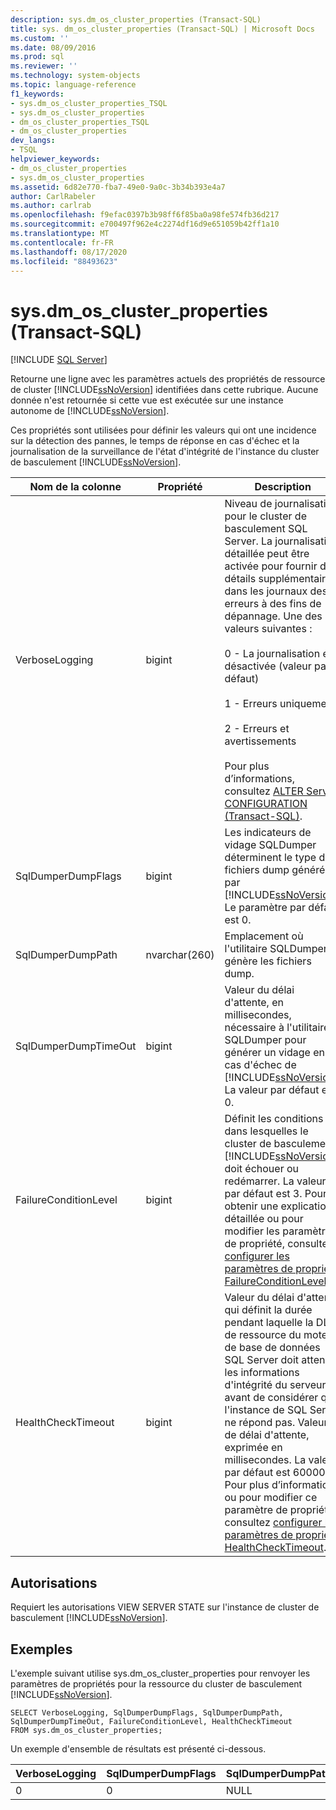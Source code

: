 ```yaml
---
description: sys.dm_os_cluster_properties (Transact-SQL)
title: sys. dm_os_cluster_properties (Transact-SQL) | Microsoft Docs
ms.custom: ''
ms.date: 08/09/2016
ms.prod: sql
ms.reviewer: ''
ms.technology: system-objects
ms.topic: language-reference
f1_keywords:
- sys.dm_os_cluster_properties_TSQL
- sys.dm_os_cluster_properties
- dm_os_cluster_properties_TSQL
- dm_os_cluster_properties
dev_langs:
- TSQL
helpviewer_keywords:
- dm_os_cluster_properties
- sys.dm_os_cluster_properties
ms.assetid: 6d82e770-fba7-49e0-9a0c-3b34b393e4a7
author: CarlRabeler
ms.author: carlrab
ms.openlocfilehash: f9efac0397b3b98ff6f85ba0a98fe574fb36d217
ms.sourcegitcommit: e700497f962e4c2274df16d9e651059b42ff1a10
ms.translationtype: MT
ms.contentlocale: fr-FR
ms.lasthandoff: 08/17/2020
ms.locfileid: "88493623"
---
```

# <a name="sysdm_os_cluster_properties-transact-sql"></a>sys.dm_os_cluster_properties (Transact-SQL)
[!INCLUDE [SQL Server](../../includes/applies-to-version/sqlserver.md)]

  Retourne une ligne avec les paramètres actuels des propriétés de ressource de cluster [!INCLUDE[ssNoVersion](../../includes/ssnoversion-md.md)] identifiées dans cette rubrique. Aucune donnée n'est retournée si cette vue est exécutée sur une instance autonome de [!INCLUDE[ssNoVersion](../../includes/ssnoversion-md.md)].  
  
 Ces propriétés sont utilisées pour définir les valeurs qui ont une incidence sur la détection des pannes, le temps de réponse en cas d'échec et la journalisation de la surveillance de l'état d'intégrité de l'instance du cluster de basculement [!INCLUDE[ssNoVersion](../../includes/ssnoversion-md.md)].  
  

|Nom de la colonne|Propriété|Description|  
|-----------------|--------------|-----------------|  
|VerboseLogging|bigint|Niveau de journalisation pour le cluster de basculement SQL Server. La journalisation détaillée peut être activée pour fournir des détails supplémentaires dans les journaux des erreurs à des fins de dépannage. Une des valeurs suivantes :<br /><br /> 0 - La journalisation est désactivée (valeur par défaut)<br /><br /> 1 - Erreurs uniquement<br /><br /> 2 - Erreurs et avertissements<br /><br /> Pour plus d’informations, consultez [ALTER Server CONFIGURATION &#40;Transact-SQL&#41;](../../t-sql/statements/alter-server-configuration-transact-sql.md).|  
|SqlDumperDumpFlags|bigint|Les indicateurs de vidage SQLDumper déterminent le type de fichiers dump généré par [!INCLUDE[ssNoVersion](../../includes/ssnoversion-md.md)]. Le paramètre par défaut est 0.|  
|SqlDumperDumpPath|nvarchar(260)|Emplacement où l'utilitaire SQLDumper génère les fichiers dump.|  
|SqlDumperDumpTimeOut|bigint|Valeur du délai d'attente, en millisecondes, nécessaire à l'utilitaire SQLDumper pour générer un vidage en cas d'échec de [!INCLUDE[ssNoVersion](../../includes/ssnoversion-md.md)]. La valeur par défaut est 0.|  
|FailureConditionLevel|bigint|Définit les conditions dans lesquelles le cluster de basculement [!INCLUDE[ssNoVersion](../../includes/ssnoversion-md.md)] doit échouer ou redémarrer. La valeur par défaut est 3. Pour obtenir une explication détaillée ou pour modifier les paramètres de propriété, consultez [configurer les paramètres de propriété FailureConditionLevel](../../sql-server/failover-clusters/windows/configure-failureconditionlevel-property-settings.md).|  
|HealthCheckTimeout|bigint|Valeur du délai d'attente qui définit la durée pendant laquelle la DLL de ressource du moteur de base de données SQL Server doit attendre les informations d'intégrité du serveur avant de considérer que l'instance de SQL Server ne répond pas. Valeur de délai d'attente, exprimée en millisecondes. La valeur par défaut est 60000. Pour plus d’informations ou pour modifier ce paramètre de propriété, consultez [configurer les paramètres de propriété HealthCheckTimeout](../../sql-server/failover-clusters/windows/configure-healthchecktimeout-property-settings.md).|  
  
## <a name="permissions"></a>Autorisations  
 Requiert les autorisations VIEW SERVER STATE sur l'instance de cluster de basculement [!INCLUDE[ssNoVersion](../../includes/ssnoversion-md.md)].  
  
## <a name="examples"></a>Exemples  
 L'exemple suivant utilise sys.dm_os_cluster_properties pour renvoyer les paramètres de propriétés pour la ressource du cluster de basculement [!INCLUDE[ssNoVersion](../../includes/ssnoversion-md.md)].  
  
```  
SELECT VerboseLogging, SqlDumperDumpFlags, SqlDumperDumpPath, SqlDumperDumpTimeOut, FailureConditionLevel, HealthCheckTimeout  
FROM sys.dm_os_cluster_properties;  
```  
  
 Un exemple d'ensemble de résultats est présenté ci-dessous.  
  
|VerboseLogging|SqlDumperDumpFlags|SqlDumperDumpPath|SqlDumperDumpTimeOut|FailureConditionLevel|HealthCheckTimeout|  
|--------------------|------------------------|-----------------------|--------------------------|---------------------------|------------------------|  
|0|0|NULL|0|3|60000|  
  
  
